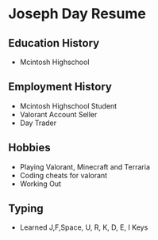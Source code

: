 # **Joseph Day Resume**

## **Education History**
- Mcintosh Highschool

## **Employment History**
- Mcintosh Highschool Student
- Valorant Account Seller
- Day Trader

## **Hobbies**
- Playing Valorant, Minecraft and Terraria
- Coding cheats for valorant
- Working Out

## **Typing** ##

- Learned J,F,Space, U, R, K, D, E, I Keys
